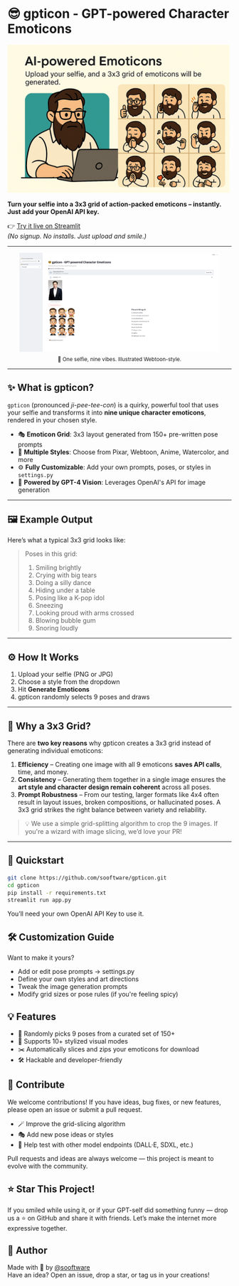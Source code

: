 # 😎 gpticon - GPT-powered Character Emoticons

<img src="assets/developer.png" width="500">

**Turn your selfie into a 3x3 grid of action-packed emoticons – instantly. Just add your OpenAI API key.**

👉 [Try it live on Streamlit](https://sooftware-gpticon-app-4twl6r.streamlit.app/)  
_(No signup. No installs. Just upload and smile.)_

---

<div align="center">
  <img src="assets/musk-example.png" width="450"/>
  <br/>
  <sub>🧠 One selfie, nine vibes. Illustrated Webtoon-style.</sub>
</div>

---

## ✨ What is gpticon?

`gpticon` (pronounced *ji-pee-tee-con*) is a quirky, powerful tool that uses your selfie and transforms it into **nine unique character emoticons**, rendered in your chosen style.

- 🎭 **Emoticon Grid**: 3x3 layout generated from 150+ pre-written pose prompts
- 🎨 **Multiple Styles**: Choose from Pixar, Webtoon, Anime, Watercolor, and more
- ⚙️ **Fully Customizable**: Add your own prompts, poses, or styles in `settings.py`
- 🤖 **Powered by GPT-4 Vision**: Leverages OpenAI's API for image generation

---

## 🖼️ Example Output

Here’s what a typical 3x3 grid looks like:

> Poses in this grid:
> 
> 01. Smiling brightly  
> 02. Crying with big tears  
> 03. Doing a silly dance  
> 04. Hiding under a table  
> 05. Posing like a K-pop idol  
> 06. Sneezing  
> 07. Looking proud with arms crossed  
> 08. Blowing bubble gum  
> 09. Snoring loudly  

---

## ⚙️ How It Works

1. Upload your selfie (PNG or JPG)
2. Choose a style from the dropdown
3. Hit **Generate Emoticons**
4. gpticon randomly selects 9 poses and draws

---

## 🤔 Why a 3x3 Grid?

There are **two key reasons** why gpticon creates a 3x3 grid instead of generating individual emoticons:

1. **Efficiency** – Creating one image with all 9 emoticons **saves API calls**, time, and money.  
2. **Consistency** – Generating them together in a single image ensures the **art style and character design remain coherent** across all poses.
3. **Prompt Robustness** – From our testing, larger formats like 4x4 often result in layout issues, broken compositions, or hallucinated poses. A 3x3 grid strikes the right balance between variety and reliability.

> 💡 We use a simple grid-splitting algorithm to crop the 9 images. If you're a wizard with image slicing, we’d love your PR!

---

## 🚀 Quickstart

```bash
git clone https://github.com/sooftware/gpticon.git
cd gpticon
pip install -r requirements.txt
streamlit run app.py

```

You’ll need your own OpenAI API Key to use it.

## 🛠️ Customization Guide

Want to make it yours?

- Add or edit pose prompts → settings.py
- Define your own styles and art directions
- Tweak the image generation prompts
- Modify grid sizes or pose rules (if you're feeling spicy)

## 💡 Features

- 🎲 Randomly picks 9 poses from a curated set of 150+ 
- 🎨 Supports 10+ stylized visual modes
- ✂️ Automatically slices and zips your emoticons for download
- 🛠️ Hackable and developer-friendly

## 🤝 Contribute

We welcome contributions! If you have ideas, bug fixes, or new features, please open an issue or submit a pull request.

- 🪄 Improve the grid-slicing algorithm
- 🎭 Add new pose ideas or styles
- 🧪 Help test with other model endpoints (DALL·E, SDXL, etc.)

Pull requests and ideas are always welcome — this project is meant to evolve with the community.

## ⭐ Star This Project!

If you smiled while using it, or if your GPT-self did something funny —
drop us a ⭐ on GitHub and share it with friends. Let’s make the internet more expressive together.

## 👤 Author
Made with 💛 by [@sooftware](https://github.com/sooftware)  
Have an idea? Open an issue, drop a star, or tag us in your creations!